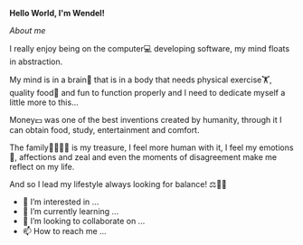 **Hello World, I'm Wendel!**

_About me_

I really enjoy being on the computer💻 developing software, my mind floats in abstraction.

My mind is in a brain🧠 that is in a body that needs physical exercise🏋️, quality food🥗 and fun to function properly and I need to dedicate myself a little more to this...

Money💵 was one of the best inventions created by humanity, through it I can obtain food, study, entertainment and comfort.

The family👨‍👩‍👧‍👦 is my treasure, I feel more human with it, I feel my emotions💓, affections and zeal and even the moments of disagreement make me reflect on my life.

And so I lead my lifestyle always looking for balance! ⚖️🎣🥕

- 👀 I’m interested in ...
- 🌱 I’m currently learning ...
- 💞️ I’m looking to collaborate on ...
- 📫 How to reach me ...
